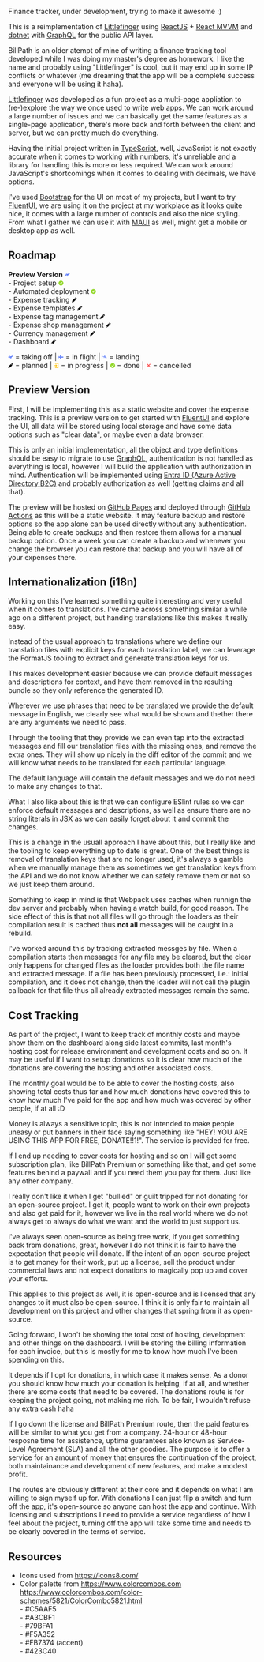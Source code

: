 Finance tracker, under development, trying to make it awesome :)

This is a reimplementation of [Littlefinger](https://github.com/Andrei15193/Littlefinger) using [ReactJS](https://react.dev/) + [React MVVM](https://www.npmjs.com/package/react-model-view-viewmodel) and [dotnet](https://dotnet.microsoft.com/) with [GraphQL](https://graphql.org/) for the public API layer.

BillPath is an older atempt of mine of writing a finance tracking tool developed while I was doing my master's degree as homework. I like the name and probably using "Littlefinger" is cool, but it may end up in some IP conflicts or whatever (me dreaming that the app will be a complete success and everyone will be using it haha).

[Littlefinger](https://github.com/Andrei15193/Littlefinger) was developed as a fun project as a multi-page appliation to (re-)explore the way we once used to write web apps. We can work around a large number of issues and we can basically get the same features as a single-page application, there's more back and forth between the client and server, but we can pretty much do everything.

Having the initial project written in [TypeScript](https://www.typescriptlang.org/), well, JavaScript is not exactly accurate when it comes to working with numbers, it's unreliable and a library for handling this is more or less required. We can work around JavaScript's shortcomings when it comes to dealing with decimals, we have options.

I've used [Bootstrap](https://getbootstrap.com/) for the UI on most of my projects, but I want to try [FluentUI](https://developer.microsoft.com/fluentui), we are using it on the project at my workplace as it looks quite nice, it comes with a large number of controls and also the nice styling. From what I gather we can use it with [MAUI](https://dotnet.microsoft.com/apps/maui) as well, might get a mobile or desktop app as well.

## Roadmap

**Preview Version** ![taking off](./assets/taking-off.png)  
\- Project setup ![done](./assets/done.png)  
\- Automated deployment ![done](./assets/done.png)  
\- Expense tracking ![planned](./assets/planned.png)  
\- Expense templates ![planned](./assets/planned.png)  
\- Expense tag management ![planned](./assets/planned.png)  
\- Expense shop management ![planned](./assets/planned.png)  
\- Currency management ![planned](./assets/planned.png)  
\- Dashboard ![planned](./assets/planned.png)

![taking off](./assets/taking-off.png) = taking off
| ![in flight](./assets/in-flight.png) = in flight
| ![landing](./assets/landing.png) = landing  
![planned](./assets/planned.png) = planned
| ![in-progress](./assets/in-progress.png) = in progress
| ![done](./assets/done.png) = done
| ![cancelled](./assets/cancelled.png) = cancelled

## Preview Version

First, I will be implementing this as a static website and cover the expense tracking. This is a preview version to get started with [FluentUI](https://developer.microsoft.com/fluentui) and explore the UI, all data will be stored using local storage and have some data options such as "clear data", or maybe even a data browser.

This is only an initial implementation, all the object and type definitions should be easy to migrate to use [GraphQL](https://graphql.org/), authentication is not handled as everything is local, however I will build the application with authorization in mind. Authentication will be implemented using [Entra ID (Azure Active Directory B2C)](https://learn.microsoft.com/azure/active-directory-b2c/) and probably authorization as well (getting claims and all that).

The preview will be hosted on [GitHub Pages](https://pages.github.com/) and deployed through [GitHub Actions](https://docs.github.com/actions) as this will be a static website. It may feature backup and restore options so the app alone can be used directly without any authentication. Being able to create backups and then restore them allows for a manual backup option. Once a week you can create a backup and whenever you change the browser you can restore that backup and you will have all of your expenses there.

## Internationalization (i18n)

Working on this I've learned something quite interesting and very useful when it comes to translations. I've came across something similar a while ago on a different project, but handing translations like this makes it really easy.

Instead of the usual approach to translations where we define our translation files with explicit keys for each translation label, we can leverage the FormatJS tooling to extract and generate translation keys for us.

This makes development easier because we can provide default messages and descriptions for context, and have them removed in the resulting bundle so they only reference the generated ID.

Wherever we use phrases that need to be translated we provide the default message in English, we clearly see what would be shown and thether there are any arguments we need to pass.

Through the tooling that they provide we can even tap into the extracted messages and fill our translation files with the missing ones, and remove the extra ones. They will show up nicely in the diff editor of the commit and we will know what needs to be translated for each particular language.

The default language will contain the default messages and we do not need to make any changes to that.

What I also like about this is that we can configure ESlint rules so we can enforce default messages and descriptions, as well as ensure there are no string literals in JSX as we can easily forget about it and commit the changes.

This is a change in the usuall approach I have about this, but I really like and the tooling to keep everything up to date is great. One of the best things is removal of translation keys that are no longer used, it's always a gamble when we manually manage them as sometimes we get translation keys from the API and we do not know whether we can safely remove them or not so we just keep them around.

Something to keep in mind is that Webpack uses caches when runnign the dev server and probably when having a watch build, for good reason. The side effect of this is that not all files will go through the loaders as their compilation result is cached thus **not all** messages will be caught in a rebuild.

I've worked around this by tracking extracted messges by file. When a compilation starts then messages for any file may be cleared, but the clear only happens for changed files as the loader provides both the file name and extracted message. If a file has been previously processed, i.e.: initial compilation, and it does not change, then the loader will not call the plugin callback for that file thus all already extracted messages remain the same.

## Cost Tracking

As part of the project, I want to keep track of monthly costs and maybe show them on the dashboard along side latest commits, last month's hosting cost for release environment and development costs and so on. It may be useful if I want to setup donations so it is clear how much of the donations are covering the hosting and other associated costs.

The monthly goal would be to be able to cover the hosting costs, also showing total costs thus far and how much donations have covered this to know how much I've paid for the app and how much was covered by other people, if at all :D

Money is always a sensitive topic, this is not intended to make people uneasy or put banners in their face saying something like "HEY! YOU ARE USING THIS APP FOR FREE, DONATE!!1!". The service is provided for free.

If I end up needing to cover costs for hosting and so on I will get some subscription plan, like BillPath Premium or something like that, and get some features behind a paywall and if you need them you pay for them. Just like any other company.

I really don't like it when I get "bullied" or guilt tripped for not donating for an open-source project. I get it, people want to work on their own projects and also get paid for it, however we live in the real world where we do not always get to always do what we want and the world to just support us.

I've always seen open-source as being free work, if you get something back from donations, great, however I do not think it is fair to have the expectation that people will donate. If the intent of an open-source project is to get money for their work, put up a license, sell the product under commercial laws and not expect donations to magically pop up and cover your efforts.

This applies to this project as well, it is open-source and is licensed that any changes to it must also be open-source. I think it is only fair to maintain all development on this project and other changes that spring from it as open-source.

Going forward, I won't be showing the total cost of hosting, development and other things on the dashboard. I will be storing the billing information for each invoice, but this is mostly for me to know how much I've been spending on this.

It depends if I opt for donations, in which case it makes sense. As a donor you should know how much your donation is helping, if at all, and whether there are some costs that need to be covered. The donations route is for keeping the project going, not making me rich. To be fair, I wouldn't refuse any extra cash haha

If I go down the license and BillPath Premium route, then the paid features will be similar to what you get from a company. 24-hour or 48-hour resposne time for assistence, uptime guarantees also known as Service-Level Agreement (SLA) and all the other goodies. The purpose is to offer a service for an amount of money that ensures the continuation of the project, both maintainance and development of new features, and make a modest profit.

The routes are obviously different at their core and it depends on what I am willing to sign myself up for. With donations I can just flip a switch and turn off the app, it's open-source so anyone can host the app and continue. With licensing and subscriptions I need to provide a service regardless of how I feel about the project, turning off the app will take some time and needs to be clearly covered in the terms of service.

## Resources

* Icons used from https://icons8.com/
* Color palette from https://www.colorcombos.com  
  https://www.colorcombos.com/color-schemes/5821/ColorCombo5821.html  
  \- #C5AAF5  
  \- #A3CBF1  
  \- #79BFA1  
  \- #F5A352  
  \- #FB7374 (accent)  
  \- #423C40